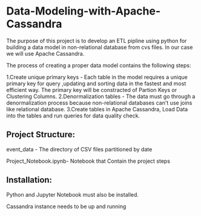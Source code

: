 # Data-Modeling-with-Apache-Cassandra
The purpose of this project is to develop an ETL pipline using python for building a data model in non-relational database from cvs files. In our case we will use Apache Cassandra.

The process of creating a proper data model contains the following steps: 

1.Create unique primary keys - Each table in the model requires a unique primary key for query ,updating and sorting data in the fastest and most efficient way. The primary key   will be constracted of Partion Keys or Clustering Columns.
2.Denormalization tables - The data must go through a denormalization process because non-relational databases can't use joins like relational database. 
3.Create tables in Apache Cassandra, Load Data into the tables and run queries for data quality check.


## Project Structure:

event_data - The directory of CSV files partitioned by date

Project_Notebook.ipynb- Notebook that Contain the project steps



## Installation:


Python and Jupyter Notebook must also be installed.

Cassandra instance needs to be up and running


